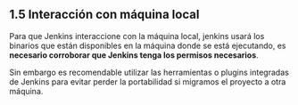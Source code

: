 ## 1.5 Interacción con máquina local

Para que Jenkins interaccione con la máquina local, jenkins usará los
binarios que están disponibles en la máquina donde se está ejecutando,
es **necesario corroborar que Jenkins tenga los permisos necesarios**.

Sin embargo es recomendable utilizar las herramientas o plugins
integradas de Jenkins para evitar perder la portabilidad si migramos el
proyecto a otra máquina.

